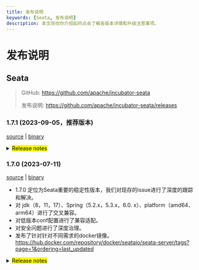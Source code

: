 ```yaml
---
title: 发布说明
keywords: [Seata, 发布说明]
description: 本文将向你介绍如何点击了解各版本详情和升级注意事项。
---
```



# 发布说明

## Seata

> GitHub: https://github.com/apache/incubator-seata 
> 
> 发布说明: https://github.com/apache/incubator-seata/releases

### 1.7.1 (2023-09-05，推荐版本)

[source](https://github.com/apache/incubator-seata/archive/v1.7.1.zip) |
[binary](https://github.com/apache/incubator-seata/releases/download/v1.7.1/seata-server-1.7.1.zip)


<details>
  <summary><mark>Release notes</mark></summary>


### Seata 1.7.1

Seata 1.7.1 发布

Seata 是一款开源的分布式事务解决方案，提供高性能和简单易用的分布式事务服务。

此版本更新如下：

### feature:
- [[#5803](https://github.com/apache/incubator-seata/pull/5803)] docker镜像支持注入JVM参数到容器

### bugfix:
- [[#5749](https://github.com/apache/incubator-seata/pull/5749)] 修复在某些情况下，业务sql中主键字段名大小写与表元数据中的不一致，导致回滚失败
- [[#5762](https://github.com/apache/incubator-seata/pull/5762)] 修复TableMetaCache的一些字段类型，避免溢出
- [[#5769](https://github.com/apache/incubator-seata/pull/5769)] 修复不满足 sofa-rpc 中 setAttachment 方法的参数前缀要求问题
- [[#5814](https://github.com/apache/incubator-seata/pull/5814)] 修复druid依赖冲突导致的XA事务开始异常与回滚失败
- [[#5771](https://github.com/apache/incubator-seata/pull/5771)] 修复insert executor对关键字未转义的问题
- [[#5819](https://github.com/apache/incubator-seata/pull/5814)] 修复oracle alias 解析异常

### optimize:
- [[#5804](https://github.com/apache/incubator-seata/pull/5804)] 优化docker镜像的默认时区
- [[#5815](https://github.com/apache/incubator-seata/pull/5815)] 支持 Nacos applicationName 属性
- [[#5820](https://github.com/apache/incubator-seata/pull/5820)] 统一日志输出目录
- [[#5822](https://github.com/apache/incubator-seata/pull/5822)] 升级过时的github actions

### security:
- [[#5728](https://github.com/apache/incubator-seata/pull/5728)] 修复Java依赖漏洞
- [[#5766](https://github.com/apache/incubator-seata/pull/5766)] 修复序列化漏洞

非常感谢以下 contributors 的代码贡献。若有无意遗漏，请报告。

<!-- 请确保您的 GitHub ID 在以下列表中 -->
- [slievrly](https://github.com/slievrly)
- [capthua](https://github.com/capthua)
- [robynron](https://github.com/robynron)
- [dmego](https://github.com/dmego)
- [xingfudeshi](https://github.com/xingfudeshi)
- [hadoop835](https://github.com/hadoop835)
- [funky-eyes](https://github.com/funky-eyes)
- [DroidEye2ONGU](https://github.com/DroidEye2ONGU)

同时，我们收到了社区反馈的很多有价值的issue和建议，非常感谢大家。

#### 常用链接

- **Seata:** https://github.com/apache/incubator-seata
- **Seata-Samples:** https://github.com/apache/incubator-seata-samples
- **Release:** https://github.com/apache/incubator-seata/releases
- **WebSite:** https://seata.io

</details>

### 1.7.0 (2023-07-11)

[source](https://github.com/apache/incubator-seata/archive/v1.7.0.zip) |
[binary](https://github.com/apache/incubator-seata/releases/download/v1.7.0/seata-server-1.7.0.zip)
- 1.7.0 定位为Seata重要的稳定性版本，我们对现存的issue进行了深度的跟踪和解决。
- 对 jdk（8，11，17）、Spring（5.2.x，5.3.x，6.0.
  x）、platform（amd64、arm64）进行了交叉兼容。
- 对低版本conf配置进行了兼容适配。
- 对安全问题进行了深度治理。
- 发布了针对针对不同需求的docker镜像。https://hub.docker.com/repository/docker/seataio/seata-server/tags?page=1&ordering=last_updated


<details>
  <summary><mark>Release notes</mark></summary>


### Seata 1.7.0

Seata 1.7.0 发布

Seata 是一款开源的分布式事务解决方案，提供高性能和简单易用的分布式事务服务。

此版本更新如下：

### feature:
- [[#5476](https://github.com/apache/incubator-seata/pull/5476)] seata客户端，首次支持 `native-image`
- [[#5495](https://github.com/apache/incubator-seata/pull/5495)] 控制台集成Saga状态机设计器
- [[#5668](https://github.com/apache/incubator-seata/pull/5668)] 兼容1.4.2及以下版本的file.conf/registry.conf配置

### bugfix:
- [[#5682](https://github.com/apache/incubator-seata/pull/5682)] 修复saga模式下replay context丢失startParams问题
- [[#5671](https://github.com/apache/incubator-seata/pull/5671)] 修复saga模式下serviceTask入参autoType转化失败问题
- [[#5194](https://github.com/apache/incubator-seata/pull/5194)] 修复使用Oracle作为服务端DB存储时的建表失败问题
- [[#5021](https://github.com/apache/incubator-seata/pull/5201)] 修复 JDK17 下获取 Spring 原始代理对象失败的问题
- [[#5023](https://github.com/apache/incubator-seata/pull/5203)] 修复 `seata-core` 模块传递依赖冲突
- [[#5224](https://github.com/apache/incubator-seata/pull/5224)] 修复 oracle初始化脚本索引名重复的问题
- [[#5233](https://github.com/apache/incubator-seata/pull/5233)] 修复LoadBalance相关配置不一致的问题
- [[#5266](https://github.com/apache/incubator-seata/pull/5265)] 修复控制台全局锁查询接口查到了已释放的锁
- [[#5245](https://github.com/apache/incubator-seata/pull/5245)] 修复不完整的distribution模块依赖
- [[#5239](https://github.com/apache/incubator-seata/pull/5239)] 修复当使用JDK代理时，`getConfig` 方法获取部分配置时抛出 `ClassCastException` 异常的问题
- [[#5281](https://github.com/apache/incubator-seata/pull/5281)] 修复并行rm请求处理时数组索引越界问题
- [[#5288](https://github.com/apache/incubator-seata/pull/5288)] 修复AT模式下oracle的主键列自增的问题
- [[#5287](https://github.com/apache/incubator-seata/pull/5287)] 修复AT模式下pgsql的主键列自增的问题
- [[#5299](https://github.com/apache/incubator-seata/pull/5299)] 修复TC端重试回滚或重试提交超时GlobalSession的删除问题
- [[#5307](https://github.com/apache/incubator-seata/pull/5307)] 修复生成update前后镜像sql不对关键字转义的bug
- [[#5311](https://github.com/apache/incubator-seata/pull/5311)] 移除基于文件存储恢复时的RollbackRetryTimeout事务
- [[#4734](https://github.com/apache/incubator-seata/pull/4734)] 修复AT模式下新增字段产生的字段找不到
- [[#5316](https://github.com/apache/incubator-seata/pull/5316)] 修复jdk8 中 G1 参数
- [[#5321](https://github.com/apache/incubator-seata/pull/5321)] 修复当TC端回滚返回RollbackFailed时，自定义FailureHandler的方法未执行
- [[#5332](https://github.com/apache/incubator-seata/pull/5332)] 修复单元测试中发现的bug
- [[#5145](https://github.com/apache/incubator-seata/pull/5145)] 修复saga模式全局事务状态始终为Begin的问题
- [[#5413](https://github.com/apache/incubator-seata/pull/5413)] 修复 arm64平台下的JDK和Spring兼容问题
- [[#5415](https://github.com/apache/incubator-seata/pull/5415)] 修复客户侧事务提交前超时未执行hook和failureHandler的问题
- [[#5447](https://github.com/apache/incubator-seata/pull/5447)] fix oracle xa mode cannnot be used By same database
- [[#5472](https://github.com/apache/incubator-seata/pull/5472)] 在RM中使用`@GlobalTransactional`时,如果RM执行失败会抛出`ShouldNeverHappenException`
- [[#5535](https://github.com/apache/incubator-seata/pull/5535)] 修复读取logback文件路径错误的问题
- [[#5538](https://github.com/apache/incubator-seata/pull/5538)] 修复提交事务时事务已完成不抛出异常问题
- [[#5539](https://github.com/apache/incubator-seata/pull/5539)] 修复Oracle 10g where条件包含setDate全表扫描问题
- [[#5540](https://github.com/apache/incubator-seata/pull/5540)] 修复 GlobalStatus=9 在DB存储模式无法清除的问题
- [[#5552](https://github.com/apache/incubator-seata/pull/5552)] 修复mariadb回滚失败的问题
- [[#5583](https://github.com/apache/incubator-seata/pull/5583)] 修复grpc xid 解绑问题
- [[#5602](https://github.com/apache/incubator-seata/pull/5602)] 修复participant情况下的重复日志
- [[#5645](https://github.com/apache/incubator-seata/pull/5645)] 修复 oracle 插入 undolog 失败问题
- [[#5659](https://github.com/apache/incubator-seata/pull/5659)] 修复后镜像查询时增加关键字转义符导致数据库强制开启大小写校验引起的sql异常
- [[#5663](https://github.com/apache/incubator-seata/pull/5663)] 修复connectionProxyXA连接复用时timeout为null
- [[#5675](https://github.com/apache/incubator-seata/pull/5675)] 修复 xxx.grouplist 和 grouplist.xxx 配置项兼容问题
- [[#5690](https://github.com/apache/incubator-seata/pull/5690)] 修复控制台打印 `unauthorized error` 问题
- [[#5711](https://github.com/apache/incubator-seata/pull/5711)] 修复取中划线配置项错误问题

### optimize:
- [[#5208](https://github.com/apache/incubator-seata/pull/5208)] 优化多次重复获取Throwable#getCause问题
- [[#5212](https://github.com/apache/incubator-seata/pull/5212)] 优化不合理的日志信息级别
- [[#5237](https://github.com/apache/incubator-seata/pull/5237)] 优化异常日志打印(EnhancedServiceLoader.loadFile#cahtch)
- [[#5089](https://github.com/apache/incubator-seata/pull/5089)] 优化 TCC fence log 清理定时任务的 delay 参数值检查
- [[#5243](https://github.com/apache/incubator-seata/pull/5243)] 升级 kryo 5.4.0 优化对jdk17的兼容性
- [[#5153](https://github.com/apache/incubator-seata/pull/5153)] 只允许AT去尝试跨RM获取channel
- [[#5177](https://github.com/apache/incubator-seata/pull/5177)] 如果 `server.session.enable-branch-async-remove` 为真，异步删除分支，同步解锁。
- [[#5273](https://github.com/apache/incubator-seata/pull/5273)] 优化`protobuf-maven-plugin`插件的编译配置，解决高版本的命令行过长问题
- [[#5303](https://github.com/apache/incubator-seata/pull/5303)] 移除启动脚本的-Xmn参数
- [[#5325](https://github.com/apache/incubator-seata/pull/5325)] 添加配置中心、注册中心类型以及存储模式日志信息
- [[#5315](https://github.com/apache/incubator-seata/pull/5315)] 优化SPI加载日志
- [[#5323](https://github.com/apache/incubator-seata/pull/5323)] 为全局事务超时日志添加时间信息
- [[#5414](https://github.com/apache/incubator-seata/pull/5414)] 优化事务失败处理 handler
- [[#5537](https://github.com/apache/incubator-seata/pull/5537)] 优化客户侧事务日志
- [[#5541](https://github.com/apache/incubator-seata/pull/5541)] 优化Server日志输出
- [[#5548](https://github.com/apache/incubator-seata/pull/5548)] 优化 gpg key 和 发布流水线
- [[#5638](https://github.com/apache/incubator-seata/pull/5638)] 优化server端事务隔离级别为读已提交
- [[#5646](https://github.com/apache/incubator-seata/pull/5646)] 重构 ColumnUtils 和 EscapeHandler
- [[#5648](https://github.com/apache/incubator-seata/pull/5648)] 优化Server日志输出
- [[#5647](https://github.com/apache/incubator-seata/pull/5647)] 支持表和列元数据大小写敏感设置
- [[#5678](https://github.com/apache/incubator-seata/pull/5678)] 优化大小写转义符
- [[#5684](https://github.com/apache/incubator-seata/pull/5684)] 优化 CodeQL, skywalking-eyes 和 checkout 等 actions
- [[#5700](https://github.com/apache/incubator-seata/pull/5700)] 优化分布式锁竞争日志

### security:
- [[#5172](https://github.com/apache/incubator-seata/pull/5172)] 修复一些安全漏洞的版本
- [[#5683](https://github.com/apache/incubator-seata/pull/5683)] 增加Hessian 序列化黑白名单
- [[#5696](https://github.com/apache/incubator-seata/pull/5696)] 修复若干Node.js依赖安全漏洞

### test:
- [[#5380](https://github.com/apache/incubator-seata/pull/5380)] 修复 UpdateExecutorTest 单测失败问题
- [[#5382](https://github.com/apache/incubator-seata/pull/5382)] 修复多Spring版本测试失败

非常感谢以下 contributors 的代码贡献。若有无意遗漏，请报告。

<!-- 请确保您的 GitHub ID 在以下列表中 -->
- [slievrly](https://github.com/slievrly)
- [xssdpgy](https://github.com/xssdpgy)
- [albumenj](https://github.com/albumenj)
- [PeppaO](https://github.com/PeppaO)
- [yuruixin](https://github.com/yuruixin)
- [dmego](https://github.com/dmego)
- [CrazyLionLi](https://github.com/JavaLionLi)
- [xingfudeshi](https://github.com/xingfudeshi)
- [Bughue](https://github.com/Bughue)
- [pengten](https://github.com/pengten)
- [wangliang181230](https://github.com/wangliang181230)
- [GoodBoyCoder](https://github.com/GoodBoyCoder)
- [funky-eyes](https://github.com/funky-eyes)
- [isharpever](https://github.com/isharpever)
- [ZhangShiYeChina](https://github.com/ZhangShiYeChina)
- [mxsm](https://github.com/mxsm)
- [l81893521](https://github.com/l81893521)
- [liuqiufeng](https://github.com/liuqiufeng)
- [yixia](https://github.com/wt-better)
- [jumtp](https://github.com/jumtp)


同时，我们收到了社区反馈的很多有价值的issue和建议，非常感谢大家。

#### 常用链接

- **Seata:** https://github.com/apache/incubator-seata
- **Seata-Samples:** https://github.com/apache/incubator-seata-samples
- **Release:** https://github.com/apache/incubator-seata/releases
- **WebSite:** https://seata.io

</details>

